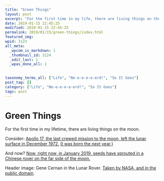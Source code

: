 ```yaml
---
title: "Green Things"
layout: post
excerpt: "For the first time in my life, there are living things on the moon."
date: 2019-01-15 22:45:25
modified: 2019-01-15 22:45:25
permalink: 2019/01/15/green-things/index.html
featured_img: 
wpid: 3123
all_meta: 
  _wpcom_is_markdown: 1
  _thumbnail_id: 3124
  _edit_last: 1
  _wpas_done_all: 1
  
  
taxonomy_terms_all: ["Life", "Ne-e-e-e-e-erd!", "So It Goes"]
post_tag: []
category: ["Life", "Ne-e-e-e-e-erd!", "So It Goes"]
tags: post
---
```


# Green Things

For the first time in my lifetime, there are living things on the moon.

Consider: [Apollo 17, the last crewed mission to the moon, left the lunar surface in December 1972.](https://www.nasa.gov/mission_pages/apollo/missions/apollo17.html) [(I was born the next year.)](https://frinkiac.com/img/S11E03/257960.jpg)

And now? [Now, right now, in January 2019, seeds have sprouted in a Chinese rover on the far side of the moon.](https://interestingengineering.com/the-first-seeds-on-the-moon-are-sprouting)

Header image: Gene Cernan in the Lunar Rover. [Taken by NASA, and in the public domain](<http://grin.hq.nasa.gov/ABSTRACTS/GPN-2000-001139.html, Public Domain, https://commons.wikimedia.org/w/index.php?curid=12872>).